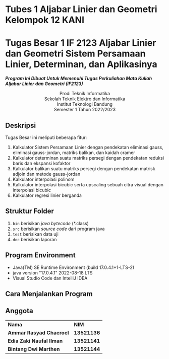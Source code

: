 Tubes 1 Aljabar Linier dan Geometri Kelompok 12 KANI
===
# Tugas Besar 1 IF 2123 Aljabar Linier dan Geometri Sistem Persamaan Linier, Determinan, dan Aplikasinya 
**_Program Ini Dibuat Untuk Memenuhi Tugas Perkuliahan Mata Kuliah Aljabar Linier dan Geometri (IF2123)_**
<p align="center">
Prodi Teknik Informatika <br/>
Sekolah Teknik Elektro dan Informatika<br/>
Institut Teknologi Bandung<br/>
Semester 1 Tahun 2022/2023<br/>
</p>

## Deskripsi
Tugas Besar ini meliputi beberapa fitur:
1. Kalkulator Sistem Persamaan Linier dengan pendekatan eliminasi gauss, eliminasi gauss-jordan, matriks balikan, dan kaidah cramer
2. Kalkulator determinan suatu matriks persegi dengan pendekatan reduksi baris dan ekspansi kofaktor
3. Kalkulator balikan suatu matriks persegi dengan pendekatan matrisk adjoin dan metode gauss-jordan
4. Kalkulator interpolasi polinom
5. Kalkulator interpolasi bicubic serta upscaling sebuah citra visual dengan interpolasi bicubic
6. Kalkulator regresi linier berganda

## Struktur Folder
1. `bin` berisikan _java bytecode_ (*.class)
2. `src` berisikan _source code_ dari program java
3. `test` berisikan data uji
4. `doc` berisikan laporan

## Program Environment
<ul>
    <li>Java(TM) SE Runtime Environment (build 17.0.4.1+1-LTS-2)
    <li>java version "17.0.4.1" 2022-08-18 LTS
    <li> Visual Studio Code dan IntelliJ IDEA
</ul>

## Cara Menjalankan Program

## Anggota
<table>
    <tr>
      <td><b>Nama</b></td>
      <td><b>NIM</b></td>
    </tr>
    <tr>
      <td><b>Ammar Rasyad Chaeroel</b></td>
      <td><b>13521136</b></td>
    </tr>
    <tr>
      <td><b>Edia Zaki Naufal Ilman</b></td>
      <td><b>13521141</b></td>
    </tr>
    <tr>
      <td><b>Bintang Dwi Marthen</b></td>
      <td><b>13521144</b></td>
    </tr>
</table>
